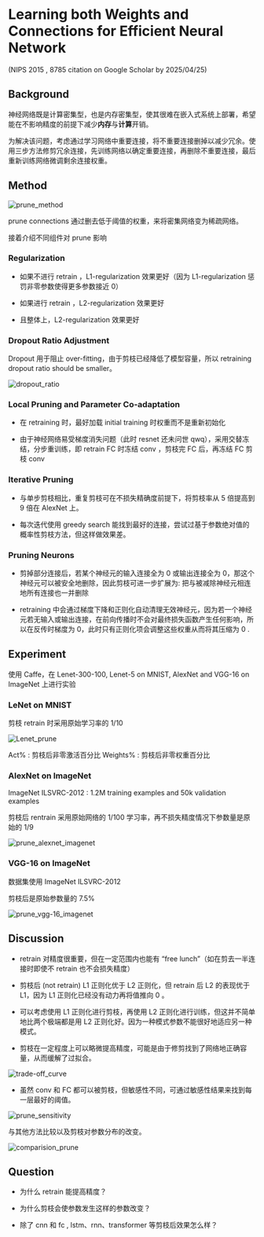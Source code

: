 # Learning both Weights and Connections for Efficient Neural Network

(NIPS 2015 , 8785 citation on Google Scholar by 2025/04/25)

## Background

神经网络既是计算密集型，也是内存密集型，使其很难在嵌入式系统上部署，希望能在不影响精度的前提下减少**内存**与**计算**开销。

为解决该问题，考虑通过学习网络中重要连接，将不重要连接删掉以减少冗余。使用三步方法修剪冗余连接，先训练网络以确定重要连接，再删除不重要连接，最后重新训练网络微调剩余连接权重。

## Method

![prune_method](./picture/prune_method.png)

prune connections 通过删去低于阈值的权重，来将密集网络变为稀疏网络。

接着介绍不同组件对 prune 影响

### Regularization

- 如果不进行 retrain ，L1-regularization 效果更好（因为 L1-regularization 惩罚非零参数使得更多参数接近 0）

- 如果进行 retrain ，L2-regularization 效果更好

- 且整体上，L2-regularization 效果更好

### Dropout Ratio Adjustment 

Dropout 用于阻止 over-fitting，由于剪枝已经降低了模型容量，所以 retraining dropout ratio should be smaller。 

![dropout_ratio](./picture/dropout_ratio.png)

### Local Pruning and Parameter Co-adaptation

- 在 retraining 时，最好加载 initial training 时权重而不是重新初始化

- 由于神经网络易受梯度消失问题（此时 resnet 还未问世 qwq），采用交替冻结，分步重训练，即 retrain FC 时冻结 conv ，剪枝完 FC 后，再冻结 FC 剪枝 conv 

### Iterative Pruning

- 与单步剪枝相比，重复剪枝可在不损失精确度前提下，将剪枝率从 5 倍提高到 9 倍在 AlexNet 上。

- 每次迭代使用 greedy search 能找到最好的连接，尝试过基于参数绝对值的概率性剪枝方法，但这样做效果差。

### Pruning Neurons

- 剪掉部分连接后，若某个神经元的输入连接全为 0 或输出连接全为 0，那这个神经元可以被安全地删除，因此剪枝可进一步扩展为: 把与被减除神经元相连地所有连接也一并删除

- retraining 中会通过梯度下降和正则化自动清理无效神经元，因为若一个神经元若无输入或输出连接，在前向传播时不会对最终损失函数产生任何影响，所以在反传时梯度为 0，此时只有正则化项会调整这些权重从而将其压缩为 0 .

## Experiment

使用 Caffe，在 Lenet-300-100, Lenet-5 on MNIST, AlexNet and VGG-16 on ImageNet 上进行实验

### LeNet on MNIST

剪枝 retrain 时采用原始学习率的 1/10

![Lenet_prune](./picture/Lenet_prune.png)

Act% : 剪枝后非零激活百分比
Weights% : 剪枝后非零权重百分比

### AlexNet on ImageNet  

ImageNet ILSVRC-2012 : 1.2M training examples and 50k validation examples 

剪枝后 rentrain 采用原始网络的 1/100 学习率，再不损失精度情况下参数量是原始的 1/9

![prune_alexnet_imagenet](./picture/prune_alexnet_imagenet.png)

### VGG-16 on ImageNet

数据集使用 ImageNet ILSVRC-2012

剪枝后是原始参数量的 7.5% 

![prune_vgg-16_imagenet](./picture/prune_vgg-16_imagenet.png)

## Discussion

- retrain 对精度很重要，但在一定范围内也能有 “free lunch”（如在剪去一半连接时即使不 retrain 也不会损失精度）

- 剪枝后 (not retrain) L1 正则化优于 L2 正则化，但 retrain 后 L2 的表现优于 L1，因为 L1 正则化已经没有动力再将值推向 0 。

- 可以考虑使用 L1 正则化进行剪枝，再使用 L2 正则化进行训练，但这并不简单地比两个极端都是用 L2 正则化好。因为一种模式参数不能很好地适应另一种模式。

- 剪枝在一定程度上可以略微提高精度，可能是由于修剪找到了网络地正确容量，从而缓解了过拟合。

![trade-off_curve](./picture/trade-off_curve.png)

- 虽然 conv 和 FC 都可以被剪枝，但敏感性不同，可通过敏感性结果来找到每一层最好的阈值。

![prune_sensitivity](./picture/prune_sensitivity.png)

与其他方法比较以及剪枝对参数分布的改变。

![comparision_prune](./picture/comparision_prune.png)

## Question

- 为什么 retrain 能提高精度？

- 为什么剪枝会使参数发生这样的参数改变？

- 除了 cnn 和 fc , lstm、rnn、transformer 等剪枝后效果怎么样？

